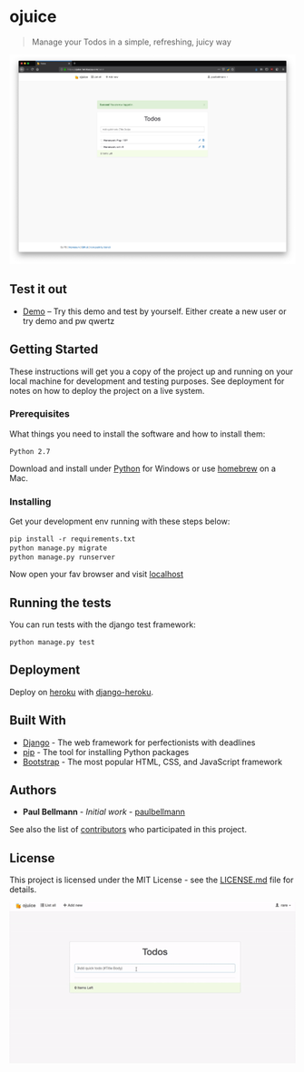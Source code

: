 # ojuice

> Manage your Todos in a simple, refreshing, juicy way

![web screenshot](screenshots/screenshot_01.png)

## Test it out

* [Demo](https://ojuice.herokuapp.com/?rel=github) – Try this demo and test by yourself. Either create a new user or try demo and pw qwertz

## Getting Started

These instructions will get you a copy of the project up and running on your local machine for development and testing purposes. See deployment for notes on how to deploy the project on a live system.

### Prerequisites

What things you need to install the software and how to install them:

```
Python 2.7
```
Download and install under [Python](https://www.python.org/downloads/) for Windows or use [homebrew](https://brew.sh/) on a Mac.

### Installing

Get your development env running with these steps below:

```
pip install -r requirements.txt
python manage.py migrate
python manage.py runserver
```

Now open your fav browser and visit [localhost](https://localhost:8000)

## Running the tests

You can run tests with the django test framework:

```
python manage.py test
```

## Deployment

Deploy on [heroku](https://www.heroku.com/) with [django-heroku](https://devcenter.heroku.com/categories/working-with-django).

## Built With

* [Django](https://www.djangoproject.com/) - The web framework for perfectionists with deadlines
* [pip](https://pypi.org/project/pip/) - The tool for installing Python packages
* [Bootstrap](https://getbootstrap.com/) - The most popular HTML, CSS, and JavaScript framework

## Authors

* **Paul Bellmann** - *Initial work* - [paulbellmann](https://github.com/paulbellmann)

See also the list of [contributors](https://github.com/paulbellmann/ojuice/contributors) who participated in this project.

## License

This project is licensed under the MIT License - see the [LICENSE.md](LICENSE.md) file for details.

![web gif](screenshots/ojuice.gif)